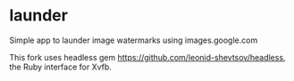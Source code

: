 launder
=======

Simple app to launder image watermarks using images.google.com

This fork uses headless gem https://github.com/leonid-shevtsov/headless, the Ruby interface for Xvfb.

